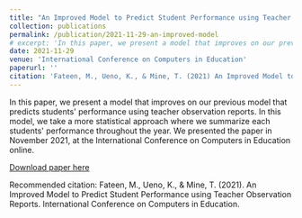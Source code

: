 ```yaml
---
title: "An Improved Model to Predict Student Performance using Teacher Observation Reports"
collection: publications
permalink: /publication/2021-11-29-an-improved-model
# excerpt: 'In this paper, we present a model that improves on our previous model that predicts students' performance using teacher observation reports. In this model, we take a more statistical approach where we summarize each students' performance throughout the year.'
date: 2021-11-29
venue: 'International Conference on Computers in Education'
paperurl: ''
citation: 'Fateen, M., Ueno, K., & Mine, T. (2021) An Improved Model to Predict Student Performance using Teacher Observation Reports.'
---
```

In this paper, we present a model that improves on our previous model that predicts students' performance using teacher observation reports. In this model, we take a more statistical approach where we summarize each students' performance throughout the year. We presented the paper in November 2021, at the International Conference on Computers in Education online.

[Download paper here](https://www.researchgate.net/profile/Menna-Fateen/publication/356790131_An_Improved_Model_to_Predict_Student_Performance_using_Teacher_Observation_Reports/links/61b181958429577d97ae6a28/An-Improved-Model-to-Predict-Student-Performance-using-Teacher-Observation-Reports.pdf)

Recommended citation: Fateen, M., Ueno, K., & Mine, T. (2021). An Improved Model to Predict Student Performance using Teacher Observation Reports. International Conference on Computers in Education.